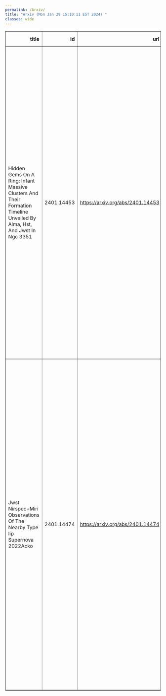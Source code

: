 ```yaml
---
permalink: /Arxiv/
title: "Arxiv (Mon Jan 29 15:10:11 EST 2024) "
classes: wide
---
```

<table border="1" class="dataframe">
  <thead>
    <tr style="text-align: right;">
      <th>title</th>
      <th>id</th>
      <th>url</th>
      <th>authors</th>
      <th>Local Authors</th>
    </tr>
  </thead>
  <tbody>
    <tr>
      <td>Hidden Gems On A Ring: Infant Massive Clusters And Their Formation   Timeline Unveiled By Alma, Hst, And Jwst In Ngc 3351</td>
      <td>2401.14453</td>
      <td><a href="https://arxiv.org/abs/2401.14453" target="_blank">https://arxiv.org/abs/2401.14453</a></td>
      <td>Jiayi Sun, Hao He, Kyle Batschkun, Rebecca C. Levy, Kimberly Emig, M. Jimena Rodriguez, Hamid Hassani, Adam K. Leroy, Eva Schinnerer, Eve C. Ostriker, Christine D. Wilson, Alberto D. Bolatto, Elisabeth A. C. Mills, Erik Rosolowsky, Janice C. Lee, Daniel A. Dale, Kirsten L. Larson, David A. Thilker, Leonardo Ubeda, Bradley C. Whitmore, Thomas G. Williams, Ashley. T. Barnes, Frank Bigiel, Melanie Chevance, Simon C. O. Glover, Kathryn Grasha, Brent Groves, Jonathan D. Henshaw, Remy Indebetouw, Maria J. Jimenez-Donaire, Ralf S. Klessen, Eric W. Koch, Daizhong Liu, Smita Mathur, Sharon Meidt, Shyam H. Menon, Justus Neumann, Francesca Pinna, Miguel Querejeta, Mattia C. Sormani, Robin G. Tress</td>
      <td>Adam Leroy, Smita Mathur</td>
    </tr>
    <tr>
      <td>Jwst Nirspec+Miri Observations Of The Nearby Type Iip Supernova 2022Acko</td>
      <td>2401.14474</td>
      <td><a href="https://arxiv.org/abs/2401.14474" target="_blank">https://arxiv.org/abs/2401.14474</a></td>
      <td>M. Shahbandeh, C. Ashall, P. Hoeflich, E. Baron, O. Fox, T. Mera, J. Derkacy, M. D. Stritzinger, B. Shappee, D. Law, J. Morrison, T. Pauly, J. Pierel, K. Medler, J. Andrews, D. Baade, A. Bostroem, P. Brown, C. Burns, A. Burrow, A. Cikota, D. Cross, S. Davis, T. De Jaeger, A. Do, Y. Dong, E. Hsiao, I. Dominguez, L. Galbany, D. Janzen, J. Jencson, E. Hoang, E. Karamehmetoglu, B. Khaghani, K. Krisciunas, S. Kumar, J. Lu, P. Mazzali, N. Morrell, F. Patat, J. Pearson, C. Pfeffer, L. Wang, Y. Yang, Y. Z. Cai, Y. Camacho-Neves, N. Elias-Rosa, M. Lundquist, J. Maund, M. Phillips, A. Rest, N. Retamal, S. Stangl, M. Shrestha, C. Stevens, N. Suntzeff, C. Telesco, M. Tucker, R. Foley, S. Jha, L. Kwok, C. Larison, N. Lebaron, S. Moran, J. Rho, I. Salmaso, J. Schmidt, S. Tinyanont</td>
      <td>Michael Tucker</td>
    </tr>
  </tbody>
</table>